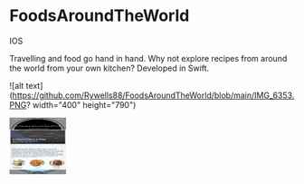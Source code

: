 # FoodsAroundTheWorld
IOS

Travelling and food go hand in hand. Why not explore recipes from around the world from your own kitchen? Developed in Swift.

![alt text](https://github.com/Rywells88/FoodsAroundTheWorld/blob/main/IMG_6353.PNG? width="400" height="790")


<img src="https://github.com/Rywells88/FoodsAroundTheWorld/blob/main/IMG_6353.PNG" width="100" height="100"/>
